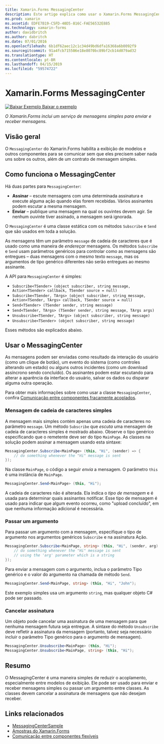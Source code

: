 ```yaml
---
title: Xamarin.Forms MessagingCenter
description: Este artigo explica como usar o Xamarin.Forms MessagingCenter para enviar e receber mensagens de modo a reduzir o acoplamento entre classes, como modelos de exibição.
ms.prod: xamarin
ms.assetid: EDFE7B19-C5FD-40D5-816C-FAE56532E885
ms.technology: xamarin-forms
author: davidbritch
ms.author: dabritch
ms.date: 07/01/2016
ms.openlocfilehash: 6b1df62aec12c1c34d49bd6dfa16368a6b0092f9
ms.sourcegitcommit: 91a4fcb715506e18e8070bc89bf2cb14d079ad32
ms.translationtype: HT
ms.contentlocale: pt-BR
ms.lasthandoff: 04/15/2019
ms.locfileid: "59574722"
---
```

# <a name="xamarinforms-messagingcenter"></a>Xamarin.Forms MessagingCenter

[![Baixar Exemplo](~/media/shared/download.png) Baixar o exemplo](https://developer.xamarin.com/samples/UsingMessagingCenter)

_O Xamarin.Forms inclui um serviço de mensagens simples para enviar e receber mensagens._

<a name="Overview" />

## <a name="overview"></a>Visão geral

O `MessagingCenter` do Xamarin.Forms habilita a exibição de modelos e outros componentes para se comunicar sem que eles precisem saber nada uns sobre os outros, além de um contrato de mensagem simples.

<a name="How_the_MessagingCenter_Works" />

## <a name="how-the-messagingcenter-works"></a>Como funciona o MessagingCenter

Há duas partes para `MessagingCenter`:

-  **Assinar** – escute mensagens com uma determinada assinatura e execute alguma ação quando elas forem recebidas. Vários assinantes podem escutar a mesma mensagem.
-  **Enviar** – publique uma mensagem na qual os ouvintes devem agir. Se nenhum ouvinte tiver assinado, a mensagem será ignorada.

O `MessagingCenter` é uma classe estática com os métodos `Subscribe` e `Send` que são usados em toda a solução.

As mensagens têm um parâmetro `message` de cadeia de caracteres que é usado como uma maneira de *endereçar* mensagens. Os métodos `Subscribe` e `Send` usam parâmetros genéricos para controlar como as mensagens são entregues – duas mensagens com o mesmo texto `message`, mas os argumentos de tipo genérico diferentes não serão entregues ao mesmo assinante.

A API para `MessagingCenter` é simples:

- `Subscribe<TSender> (object subscriber, string message, Action<TSender> callback, TSender source = null)`
- `Subscribe<TSender, TArgs> (object subscriber, string message, Action<TSender, TArgs> callback, TSender source = null)`
- `Send<TSender> (TSender sender, string message)`
- `Send<TSender, TArgs> (TSender sender, string message, TArgs args)`
- `Unsubscribe<TSender, TArgs> (object subscriber, string message)`
- `Unsubscribe<TSender> (object subscriber, string message)`

Esses métodos são explicados abaixo.

<a name="Using_the_MessagingCenter" />

## <a name="using-the-messagingcenter"></a>Usar o MessagingCenter

As mensagens podem ser enviadas como resultado da interação do usuário (como um clique de botão), um evento do sistema (como controles alterando um estado) ou alguns outros incidentes (como um download assíncrono sendo concluído). Os assinantes podem estar escutando para alterar a aparência da interface do usuário, salvar os dados ou disparar alguma outra operação.

Para obter mais informações sobre como usar a classe `MessagingCenter`, confira [Comunicação entre componentes fracamente acoplados](~/xamarin-forms/enterprise-application-patterns/communicating-between-loosely-coupled-components.md).

### <a name="simple-string-message"></a>Mensagem de cadeia de caracteres simples

A mensagem mais simples contém apenas uma cadeia de caracteres no parâmetro `message`. Um método `Subscribe` que *escuta* uma mensagem de cadeia de caracteres simples é mostrado abaixo. Observe o tipo genérico especificando que o remetente deve ser do tipo `MainPage`. As classes na solução podem assinar a mensagem usando esta sintaxe:

```csharp
MessagingCenter.Subscribe<MainPage> (this, "Hi", (sender) => {
    // do something whenever the "Hi" message is sent
});
```

Na classe `MainPage`, o código a seguir *envia* a mensagem. O parâmetro `this` é uma instância de `MainPage`.

```csharp
MessagingCenter.Send<MainPage> (this, "Hi");
```

A cadeia de caracteres não é alterada. Ela indica o *tipo de mensagem* e é usada para determinar quais assinantes notificar. Esse tipo de mensagem é usado para indicar que algum evento ocorreu, como "upload concluído", em que nenhuma informação adicional é necessária.

### <a name="passing-an-argument"></a>Passar um argumento

Para passar um argumento com a mensagem, especifique o tipo de argumento nos argumentos genéricos `Subscribe` e na assinatura Ação.

```csharp
MessagingCenter.Subscribe<MainPage, string> (this, "Hi", (sender, arg) => {
    // do something whenever the "Hi" message is sent
    // using the 'arg' parameter which is a string
});
```

Para enviar a mensagem com o argumento, inclua o parâmetro Tipo genérico e o valor do argumento na chamada de método `Send`.

```csharp
MessagingCenter.Send<MainPage, string> (this, "Hi", "John");
```

Este exemplo simples usa um argumento `string`, mas qualquer objeto C# pode ser passado.

### <a name="unsubscribe"></a>Cancelar assinatura

Um objeto pode cancelar uma assinatura de uma mensagem para que nenhuma mensagem futura seja entregue. A sintaxe do método `Unsubscribe` deve refletir a assinatura da mensagem (portanto, talvez seja necessário incluir o parâmetro Tipo genérico para o argumento de mensagem).

```csharp
MessagingCenter.Unsubscribe<MainPage> (this, "Hi");
MessagingCenter.Unsubscribe<MainPage, string> (this, "Hi");
```

<a name="Summary" />

## <a name="summary"></a>Resumo

O MessagingCenter é uma maneira simples de reduzir o acoplamento, especialmente entre modelos de exibição. Ele pode ser usado para enviar e receber mensagens simples ou passar um argumento entre classes. As classes devem cancelar a assinatura de mensagens que não desejam receber.


## <a name="related-links"></a>Links relacionados

- [MessagingCenterSample](https://developer.xamarin.com/samples/UsingMessagingCenter)
- [Amostras do Xamarin.Forms](https://github.com/xamarin/xamarin-forms-samples)
- [Comunicação entre componentes flexíveis](~/xamarin-forms/enterprise-application-patterns/communicating-between-loosely-coupled-components.md)
